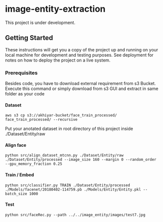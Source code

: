 # image-entity-extraction

This project is under development.

## Getting Started

These instructions will get you a copy of the project up and running on your local machine for development and testing purposes. See deployment for notes on how to deploy the project on a live system.

### Prerequisites

Besides code, you have to download external requirement from s3 Bucket. Execute this command or simply download from s3 GUI and extract in same folder as your code


#### Dataset
```
aws s3 cp s3://akhiyar-bucket/face_train_processed/ face_train_processed/ --recursive

```
Put your anotated dataset in root directory of this project inside ./Dataset/Entity/raw


#### Align face
```
python src/align_dataset_mtcnn.py ./Dataset/Entity/raw ./Dataset/Entity/processed --image_size 160 --margin 0 --random_order --gpu_memory_fraction 0.25
```

#### Train / Embed 
```
python src/classifier.py TRAIN ./Dataset/Entity/processed ./Models/facenet/20180402-114759.pb ./Models/Entity/Entity.pkl --batch_size 1000
```

#### Test
```
python src/faceRec.py --path ../../image_entity/images/test7.jpg

```